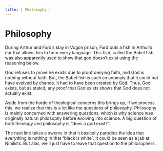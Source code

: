 ```yaml
---
title: ∣ Philosophy ∣
---
```

# Philosophy

During Arthur and Ford’s stay in Vogon prison, Ford puts a fish in Arthur’s ear that allows him to hear every language. This fish, called the Babel fish, was also apparently used to show that god doesn’t exist using the reasoning below.  


God refuses to prove he exists due to proof denying faith, and God is nothing without faith. But, the Babel fish is such an anomaly that it could not have evolved by chance. It had to have been created by God. Thus, God exists, but as stated, any proof that God exists shows that God does not actually exist.  

Aside from the horde of theological concerns this brings up, if we process this, we realize that this is a lot like the questions of philosophy. Philosophy is mainly concerned with answering questions, which is why science was originally natural philosophy before evolving into science. A big question of both theology and philosophy is “does a god exist?”.  

  
The next line takes a swerve in that it basically parodies the idea that everything is nothing in that “black is white”. It could be seen as a jab at Nihilists. But alas, we’ll just have to leave that question to the philosophers.
